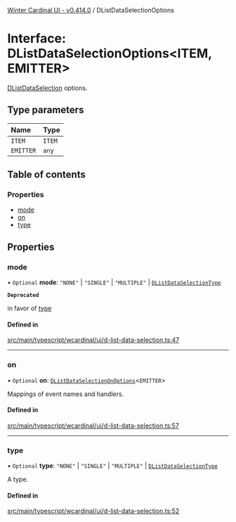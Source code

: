 [Winter Cardinal UI - v0.414.0](../index.md) / DListDataSelectionOptions

# Interface: DListDataSelectionOptions\<ITEM, EMITTER\>

[DListDataSelection](DListDataSelection.md) options.

## Type parameters

| Name | Type |
| :------ | :------ |
| `ITEM` | `ITEM` |
| `EMITTER` | `any` |

## Table of contents

### Properties

- [mode](DListDataSelectionOptions.md#mode)
- [on](DListDataSelectionOptions.md#on)
- [type](DListDataSelectionOptions.md#type)

## Properties

### mode

• `Optional` **mode**: ``"NONE"`` \| ``"SINGLE"`` \| ``"MULTIPLE"`` \| [`DListDataSelectionType`](../index.md#dlistdataselectiontype)

**`Deprecated`**

in favor of [type](DListDataSelectionOptions.md#type)

#### Defined in

[src/main/typescript/wcardinal/ui/d-list-data-selection.ts:47](https://github.com/winter-cardinal/winter-cardinal-ui/blob/v0.414.0/src/main/typescript/wcardinal/ui/d-list-data-selection.ts#L47)

___

### on

• `Optional` **on**: [`DListDataSelectionOnOptions`](DListDataSelectionOnOptions.md)\<`EMITTER`\>

Mappings of event names and handlers.

#### Defined in

[src/main/typescript/wcardinal/ui/d-list-data-selection.ts:57](https://github.com/winter-cardinal/winter-cardinal-ui/blob/v0.414.0/src/main/typescript/wcardinal/ui/d-list-data-selection.ts#L57)

___

### type

• `Optional` **type**: ``"NONE"`` \| ``"SINGLE"`` \| ``"MULTIPLE"`` \| [`DListDataSelectionType`](../index.md#dlistdataselectiontype)

A type.

#### Defined in

[src/main/typescript/wcardinal/ui/d-list-data-selection.ts:52](https://github.com/winter-cardinal/winter-cardinal-ui/blob/v0.414.0/src/main/typescript/wcardinal/ui/d-list-data-selection.ts#L52)
